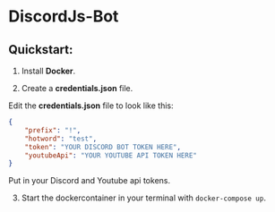 # DiscordJs-Bot

## Quickstart:

1. Install **Docker**.

2. Create a **credentials.json** file.

Edit the **credentials.json** file to look like this:
```json
{
    "prefix": "!",
    "hotword": "test",
    "token": "YOUR DISCORD BOT TOKEN HERE",
    "youtubeApi": "YOUR YOUTUBE API TOKEN HERE"
}
```
Put in your Discord and Youtube api tokens.

3. Start the dockercontainer in your terminal with `docker-compose up`.
